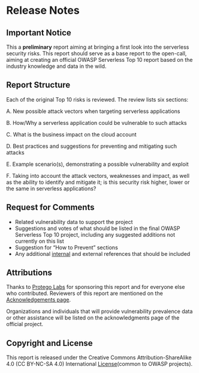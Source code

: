 # Release Notes
## Important Notice

This a ​**preliminary**​ report aiming at bringing a first look into the serverless security risks. This report should
serve as a base report to the open-call, aiming at creating an official OWASP Serverless Top 10 report based
on the industry knowledge and data in the wild.
## Report Structure
Each of the original Top 10 risks is reviewed. The review lists six sections:

A. New possible attack vectors when targeting serverless applications

B. How/Why a serverless application could be vulnerable to such attacks

C. What is the business impact on the cloud account

D. Best practices and suggestions for preventing and mitigating such attacks

E. Example scenario(s), demonstrating a possible vulnerability and exploit

F. Taking into account the attack vectors, weaknesses and impact, as well as the ability to identify and mitigate it; is this security risk higher, lower or the same in serverless applications?

## Request for Comments
- Related vulnerability data to support the project
- Suggestions and votes of what should be listed in the final OWASP Serverless Top 10 project, including
any suggested additions not currently on this list
- Suggestion for “How to Prevent” sections
- Any additional ​[internal](https://owasp.org)​ and external references that should be included

## Attributions
Thanks to ​[Protego Labs](https://​protego.io) for sponsoring this report and for everyone else who contributed. Reviewers of this
report are mentioned on the ​[Acknowledgements page​](internal).

Organizations and individuals that will provide vulnerability prevalence data or other assistance will be listed on the acknowledgments page of the official project.

## Copyright and License
This report is released under the Creative Commons Attribution-ShareAlike 4.0 (CC
BY-NC-SA 4.0) International ​[License​](https://creativecommons.org/licenses/by-nc-sa/4.0/) (common to OWASP projects).
